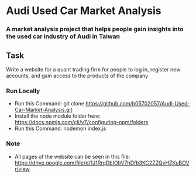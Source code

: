 # Audi Used Car Market Analysis

### A market analysis project that helps people gain insights into the used car industry of Audi in Taiwan

## Task
Write a website for a quant trading firm for people to log in, register new accounts, and gain access to the products of the company

### Run Locally
* Run this Command: git clone <https://github.com/b05702057/Audi-Used-Car-Market-Analysis.git>
* Install the node module folder here: https://docs.npmjs.com/cli/v7/configuring-npm/folders
* Run this Command: nodemon index.js


### Note
* All pages of the website can be seen in this file: https://drive.google.com/file/d/1J1RrqDbIObV7hDfb3KC2ZZQvHZKuBOVr/view
